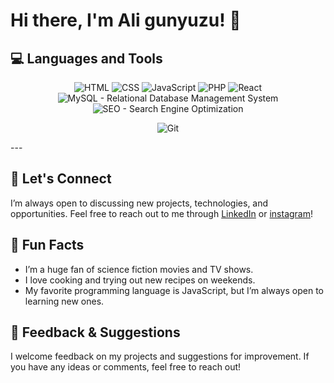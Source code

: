 # Hi there, I'm Ali gunyuzu! 👋

## 💻 Languages and Tools

<p align="center">
  <img src="https://img.shields.io/badge/-HTML-E34F26?style=for-the-badge&logo=html5&logoColor=white" alt="HTML"/>
  <img src="https://img.shields.io/badge/-CSS-1572B6?style=for-the-badge&logo=css3&logoColor=white" alt="CSS"/>
  <img src="https://img.shields.io/badge/-JavaScript-F7DF1E?style=for-the-badge&logo=javascript&logoColor=black" alt="JavaScript"/>
  <img src="https://img.shields.io/badge/-PHP-777BB4?style=for-the-badge&logo=php&logoColor=white" alt="PHP"/>
  <img src="https://img.shields.io/badge/-React-61DAFB?style=for-the-badge&logo=react&logoColor=black" alt="React"/>
  <img src="https://img.shields.io/badge/-MySQL-4479A1?style=for-the-badge&logo=mysql&logoColor=white" alt="MySQL - Relational Database Management System"/>
  <img src="https://img.shields.io/badge/-SEO-0F9D58?style=for-the-badge&logo=google&logoColor=white" alt="SEO - Search Engine Optimization"/>
</p>
<p align="center">
  <img src="https://img.shields.io/badge/-Git-F05032?style=for-the-badge&logo=git&logoColor=white" alt="Git"/>
</p>
---

## 🤔 Let's Connect

I’m always open to discussing new projects, technologies, and opportunities. Feel free to reach out to me through [LinkedIn](https://www.linkedin.com/in/ali-günyüzü-b517b2321/) or [instagram](https://instagram/alignyzu)!

## 🤔 Fun Facts

- I’m a huge fan of science fiction movies and TV shows.
- I love cooking and trying out new recipes on weekends.
- My favorite programming language is JavaScript, but I’m always open to learning new ones.

## 💬 Feedback & Suggestions

I welcome feedback on my projects and suggestions for improvement. If you have any ideas or comments, feel free to reach out!
